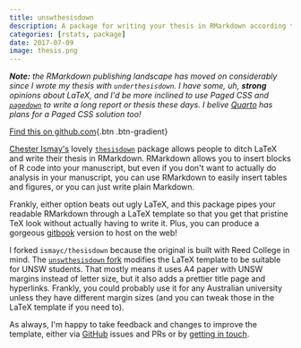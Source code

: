 ```yaml
---
title: unswthesisdown
description: A package for writing your thesis in RMarkdown according to UNSW guidelines.
categories: [rstats, package]
date: 2017-07-09
image: thesis.png
---
```


_**Note:** the RMarkdown publishing landscape has moved on considerably since I wrote my thesis with `underthesisdown`. I have some, uh, **strong** opinions about LaTeX, and I'd be more inclined to use Paged CSS and [`pagedown`](https://pagedown.rbind.io) to write a long report or thesis these days. I belive [Quarto](https://quarto.org) has plans for a Paged CSS solution too!_

[Find this on github.com](https://github.com/jimjam-slam/unswthesisdown){.btn .btn-gradient}

[Chester Ismay's](http://twitter.com/old_man_chester) lovely [`thesisdown`](https://github.com/ismayc/thesisdown) package allows people to ditch LaTeX and write their thesis in RMarkdown. RMarkdown allows you to insert blocks of R code into your manuscript, but even if you don't want to actually do analysis in your manuscript, you can use RMarkdown to easily insert tables and figures, or you can just write plain Markdown.

Frankly, either option beats out ugly LaTeX, and this package pipes your readable RMarkdown through a LaTeX template so that you get that pristine TeX look without actually having to write it. Plus, you can produce a gorgeous [gitbook](https://www.gitbook.com/) version to host on the web!

I forked `ismayc/thesisdown` because the original is built with Reed College in mind. The [`unswthesisdown` fork](https://github.com/rensa/unswthesisdown) modifies the LaTeX template to be suitable for UNSW students. That mostly means it uses A4 paper with UNSW margins instead of letter size, but it also adds a prettier title page and hyperlinks. Frankly, you could probably use it for any Australian university unless they have different margin sizes (and you can tweak those in the LaTeX template if you need to).

As always, I'm happy to take feedback and changes to improve the template, either via [GitHub](http://github.com/rensa/unswthesisdown) issues and PRs or by [getting in touch](http://twitter.com/rensa_co).